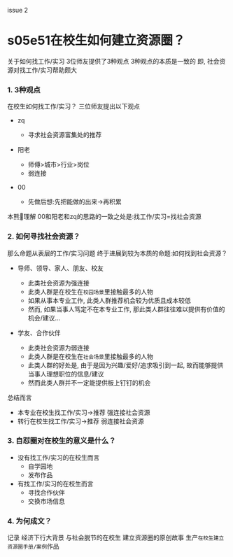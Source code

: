 issue 2
# s05e51在校生如何建立资源圈？

关于如何找工作/实习
3位师友提供了3种观点
3种观点的本质是一致的
即, 社会资源对找工作/实习帮助颇大


### 1. 3种观点

在校生如何找工作/实习？
三位师友提出以下观点

- zq
    + 寻求社会资源富集处的推荐 

- 阳老
    + 师傅>城市>行业>岗位
    + 弱连接

- 00
    + 先做后想:先把能做的出来->再积累 

本熊🐻理解
00和阳老和zq的思路的一致之处是:找工作/实习=找社会资源

### 2. 如何寻找社会资源？

那么命题从表层的工作/实习问题
终于进展到较为本质的命题:如何找到社会资源？

- 导师、领导、家人、朋友、校友
    + 此类社会资源为强连接
    + 此类人群是在校生在`校园场景`里接触最多的人物
    + 如果从事本专业工作, 此类人群推荐机会较为优质且成本较低
    + 然而, 如果当事人笃定不在本专业工作, 那此类人群往往难以提供有价值的机会/建议...
    
- 学友、合作伙伴
    + 此类社会资源为弱连接
    + 此类人群是在校生在`社会场景`里接触最多的人物
    + 此类人群的好处是, 由于是因为兴趣/爱好/追求吸引到一起, 故而能够提供当事人理想职位的信息/建议
    + 然而此类人群并不一定能提供板上钉钉的机会

总结而言
- 本专业在校生找工作/实习->推荐 强连接社会资源
- 转行在校生找工作/实习->推荐 弱连接社会资源

### 3. 自怼圈对在校生的意义是什么？

- 没有找工作/实习的在校生而言
    + 自学园地
    + 发布作品
- 有找工作/实习的在校生而言
    + 寻找合作伙伴
    + 交换市场信息

### 4. 为何成文？

记录
经济下行大背景
与社会脱节的在校生
建立资源圈的原创故事
生产`在校生建立资源圈手册/案例`作品